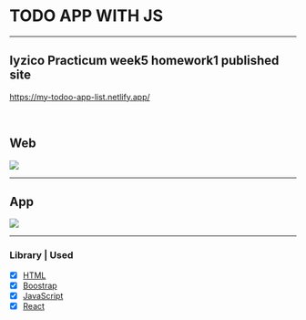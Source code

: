 # TODO APP WITH JS

<hr>

## Iyzico Practicum week5 homework1 published site <br>
https://my-todoo-app-list.netlify.app/

<br>

## Web
<img src="https://i.hizliresim.com/bk69t65.PNG">
<hr>

## App
<img src="https://i.hizliresim.com/2td6uww.PNG">

<hr>

### Library | Used
- [x] [HTML](https://www.w3schools.com/html/)
- [x] [Boostrap](https://getbootstrap.com/)
- [x] [JavaScript](https://www.w3schools.com/js/default.asp)
- [x] [React](https://www.w3schools.com/js/default.asp)
